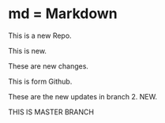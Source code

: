 # md = Markdown

This is a new Repo.


This is new.

These are new changes.

This is form Github.

These are the new updates in branch 2. NEW.





THIS IS MASTER BRANCH

